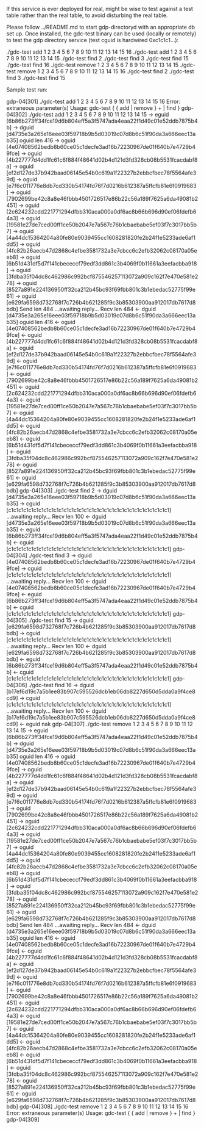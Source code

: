 If this service is ever deployed for real, might be wise to test against a
test table rather than the real table, to avoid disturbing the real table.

Please follow ../README.md to start gdp-directoryd with an appropriate
db set up. Once installed, the gdc-test binary can be used (locally or
remotely) to test the gdp directory service (test cguid is hardwired
0xc1c1c1...):


./gdc-test add 1 2 3 4 5 6 7 8 9 10 11 12 13 14 15 16
./gdc-test add 1 2 3 4 5 6 7 8 9 10 11 12 13 14 15
./gdc-test find 2
./gdc-test find 3
./gdc-test find 15
./gdc-test find 16
./gdc-test remove 1 2 3 4 5 6 7 8 9 10 11 12 13 14 15
./gdc-test remove 1 2 3 4 5 6 7 8 9 10 11 12 13 14 15 16
./gdc-test find 2
./gdc-test find 3
./gdc-test find 15


Sample test run:

gdp-04[301] ./gdc-test add 1 2 3 4 5 6 7 8 9 10 11 12 13 14 15 16
Error: extraneous parameter(s)
Usage: gdc-test { { add | remove } <eguid> <dguid>+ | find <dguid> }
gdp-04[302] ./gdc-test add 1 2 3 4 5 6 7 8 9 10 11 12 13 14 15
-> eguid [6b86b273ff34fce19d6b804eff5a3f5747ada4eaa22f1d49c01e52ddb7875b4b]
-> dguid [d4735e3a265e16eee03f59718b9b5d03019c07d8b6c51f90da3a666eec13ab35]
oguid len 416
-> oguid [4e07408562bedb8b60ce05c1decfe3ad16b72230967de01f640b7e4729b49fce]
-> oguid [4b227777d4dd1fc61c6f884f48641d02b4d121d3fd328cb08b5531fcacdabf8a]
-> oguid [ef2d127de37b942baad06145e54b0c619a1f22327b2ebbcfbec78f5564afe39d]
-> oguid [e7f6c011776e8db7cd330b54174fd76f7d0216b612387a5ffcfb81e6f0919683]
-> oguid [7902699be42c8a8e46fbbb4501726517e86b22c56a189f7625a6da49081b2451]
-> oguid [2c624232cdd221771294dfbb310aca000a0df6ac8b66b696d90ef06fdefb64a3]
-> oguid [19581e27de7ced00ff1ce50b2047e7a567c76b1cbaebabe5ef03f7c3017bb5b7]
-> oguid [4a44dc15364204a80fe80e9039455cc1608281820fe2b24f1e5233ade6af1dd5]
-> oguid [4fc82b26aecb47d2868c4efbe3581732a3e7cbcc6c2efb32062c08170a05eeb8]
-> oguid [6b51d431df5d7f141cbececcf79edf3dd861c3b4069f0b11661a3eefacbba918]
-> oguid [3fdba35f04dc8c462986c992bcf875546257113072a909c162f7e470e581e278]
-> oguid [8527a891e224136950ff32ca212b45bc93f69fbb801c3b1ebedac52775f99e61]
-> oguid [e629fa6598d732768f7c726b4b621285f9c3b85303900aa912017db7617d8bdb]
Send len 484
...awaiting reply...
Recv len 484
<- dguid [d4735e3a265e16eee03f59718b9b5d03019c07d8b6c51f90da3a666eec13ab35]
oguid len 416
<- oguid [4e07408562bedb8b60ce05c1decfe3ad16b72230967de01f640b7e4729b49fce]
<- oguid [4b227777d4dd1fc61c6f884f48641d02b4d121d3fd328cb08b5531fcacdabf8a]
<- oguid [ef2d127de37b942baad06145e54b0c619a1f22327b2ebbcfbec78f5564afe39d]
<- oguid [e7f6c011776e8db7cd330b54174fd76f7d0216b612387a5ffcfb81e6f0919683]
<- oguid [7902699be42c8a8e46fbbb4501726517e86b22c56a189f7625a6da49081b2451]
<- oguid [2c624232cdd221771294dfbb310aca000a0df6ac8b66b696d90ef06fdefb64a3]
<- oguid [19581e27de7ced00ff1ce50b2047e7a567c76b1cbaebabe5ef03f7c3017bb5b7]
<- oguid [4a44dc15364204a80fe80e9039455cc1608281820fe2b24f1e5233ade6af1dd5]
<- oguid [4fc82b26aecb47d2868c4efbe3581732a3e7cbcc6c2efb32062c08170a05eeb8]
<- oguid [6b51d431df5d7f141cbececcf79edf3dd861c3b4069f0b11661a3eefacbba918]
<- oguid [3fdba35f04dc8c462986c992bcf875546257113072a909c162f7e470e581e278]
<- oguid [8527a891e224136950ff32ca212b45bc93f69fbb801c3b1ebedac52775f99e61]
<- oguid [e629fa6598d732768f7c726b4b621285f9c3b85303900aa912017db7617d8bdb]
gdp-04[303] ./gdc-test find 2
-> dguid [d4735e3a265e16eee03f59718b9b5d03019c07d8b6c51f90da3a666eec13ab35]
-> cguid [c1c1c1c1c1c1c1c1c1c1c1c1c1c1c1c1c1c1c1c1c1c1c1c1c1c1c1c1c1c1c1c1]
...awaiting reply...
Recv len 100
<- dguid [d4735e3a265e16eee03f59718b9b5d03019c07d8b6c51f90da3a666eec13ab35]
<- eguid [6b86b273ff34fce19d6b804eff5a3f5747ada4eaa22f1d49c01e52ddb7875b4b]
<- cguid [c1c1c1c1c1c1c1c1c1c1c1c1c1c1c1c1c1c1c1c1c1c1c1c1c1c1c1c1c1c1c1c1]
gdp-04[304] ./gdc-test find 3
-> dguid [4e07408562bedb8b60ce05c1decfe3ad16b72230967de01f640b7e4729b49fce]
-> cguid [c1c1c1c1c1c1c1c1c1c1c1c1c1c1c1c1c1c1c1c1c1c1c1c1c1c1c1c1c1c1c1c1]
...awaiting reply...
Recv len 100
<- dguid [4e07408562bedb8b60ce05c1decfe3ad16b72230967de01f640b7e4729b49fce]
<- eguid [6b86b273ff34fce19d6b804eff5a3f5747ada4eaa22f1d49c01e52ddb7875b4b]
<- cguid [c1c1c1c1c1c1c1c1c1c1c1c1c1c1c1c1c1c1c1c1c1c1c1c1c1c1c1c1c1c1c1c1]
gdp-04[305] ./gdc-test find 15
-> dguid [e629fa6598d732768f7c726b4b621285f9c3b85303900aa912017db7617d8bdb]
-> cguid [c1c1c1c1c1c1c1c1c1c1c1c1c1c1c1c1c1c1c1c1c1c1c1c1c1c1c1c1c1c1c1c1]
...awaiting reply...
Recv len 100
<- dguid [e629fa6598d732768f7c726b4b621285f9c3b85303900aa912017db7617d8bdb]
<- eguid [6b86b273ff34fce19d6b804eff5a3f5747ada4eaa22f1d49c01e52ddb7875b4b]
<- cguid [c1c1c1c1c1c1c1c1c1c1c1c1c1c1c1c1c1c1c1c1c1c1c1c1c1c1c1c1c1c1c1c1]
gdp-04[306] ./gdc-test find 16
-> dguid [b17ef6d19c7a5b1ee83b907c595526dcb1eb06db8227d650d5dda0a9f4ce8cd9]
-> cguid [c1c1c1c1c1c1c1c1c1c1c1c1c1c1c1c1c1c1c1c1c1c1c1c1c1c1c1c1c1c1c1c1]
...awaiting reply...
Recv len 100
<- dguid [b17ef6d19c7a5b1ee83b907c595526dcb1eb06db8227d650d5dda0a9f4ce8cd9]
<- eguid nak
gdp-04[307] ./gdc-test remove 1 2 3 4 5 6 7 8 9 10 11 12 13 14 15
-> eguid [6b86b273ff34fce19d6b804eff5a3f5747ada4eaa22f1d49c01e52ddb7875b4b]
-> dguid [d4735e3a265e16eee03f59718b9b5d03019c07d8b6c51f90da3a666eec13ab35]
oguid len 416
-> oguid [4e07408562bedb8b60ce05c1decfe3ad16b72230967de01f640b7e4729b49fce]
-> oguid [4b227777d4dd1fc61c6f884f48641d02b4d121d3fd328cb08b5531fcacdabf8a]
-> oguid [ef2d127de37b942baad06145e54b0c619a1f22327b2ebbcfbec78f5564afe39d]
-> oguid [e7f6c011776e8db7cd330b54174fd76f7d0216b612387a5ffcfb81e6f0919683]
-> oguid [7902699be42c8a8e46fbbb4501726517e86b22c56a189f7625a6da49081b2451]
-> oguid [2c624232cdd221771294dfbb310aca000a0df6ac8b66b696d90ef06fdefb64a3]
-> oguid [19581e27de7ced00ff1ce50b2047e7a567c76b1cbaebabe5ef03f7c3017bb5b7]
-> oguid [4a44dc15364204a80fe80e9039455cc1608281820fe2b24f1e5233ade6af1dd5]
-> oguid [4fc82b26aecb47d2868c4efbe3581732a3e7cbcc6c2efb32062c08170a05eeb8]
-> oguid [6b51d431df5d7f141cbececcf79edf3dd861c3b4069f0b11661a3eefacbba918]
-> oguid [3fdba35f04dc8c462986c992bcf875546257113072a909c162f7e470e581e278]
-> oguid [8527a891e224136950ff32ca212b45bc93f69fbb801c3b1ebedac52775f99e61]
-> oguid [e629fa6598d732768f7c726b4b621285f9c3b85303900aa912017db7617d8bdb]
Send len 484
...awaiting reply...
Recv len 484
<- dguid [d4735e3a265e16eee03f59718b9b5d03019c07d8b6c51f90da3a666eec13ab35]
oguid len 416
<- oguid [4e07408562bedb8b60ce05c1decfe3ad16b72230967de01f640b7e4729b49fce]
<- oguid [4b227777d4dd1fc61c6f884f48641d02b4d121d3fd328cb08b5531fcacdabf8a]
<- oguid [ef2d127de37b942baad06145e54b0c619a1f22327b2ebbcfbec78f5564afe39d]
<- oguid [e7f6c011776e8db7cd330b54174fd76f7d0216b612387a5ffcfb81e6f0919683]
<- oguid [7902699be42c8a8e46fbbb4501726517e86b22c56a189f7625a6da49081b2451]
<- oguid [2c624232cdd221771294dfbb310aca000a0df6ac8b66b696d90ef06fdefb64a3]
<- oguid [19581e27de7ced00ff1ce50b2047e7a567c76b1cbaebabe5ef03f7c3017bb5b7]
<- oguid [4a44dc15364204a80fe80e9039455cc1608281820fe2b24f1e5233ade6af1dd5]
<- oguid [4fc82b26aecb47d2868c4efbe3581732a3e7cbcc6c2efb32062c08170a05eeb8]
<- oguid [6b51d431df5d7f141cbececcf79edf3dd861c3b4069f0b11661a3eefacbba918]
<- oguid [3fdba35f04dc8c462986c992bcf875546257113072a909c162f7e470e581e278]
<- oguid [8527a891e224136950ff32ca212b45bc93f69fbb801c3b1ebedac52775f99e61]
<- oguid [e629fa6598d732768f7c726b4b621285f9c3b85303900aa912017db7617d8bdb]
gdp-04[308] ./gdc-test remove 1 2 3 4 5 6 7 8 9 10 11 12 13 14 15 16
Error: extraneous parameter(s)
Usage: gdc-test { { add | remove } <eguid> <dguid>+ | find <dguid> }
gdp-04[309] 
